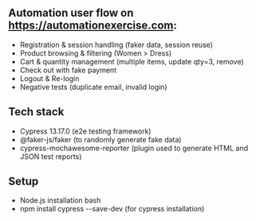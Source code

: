 
## Automation user flow on https://automationexercise.com:
- Registration & session handling (faker data, session reuse)
- Product browsing & filtering (Women > Dress)
- Cart & quantity management (multiple items, update qty=3, remove)
- Check out with fake payment
- Logout & Re-login
- Negative tests (duplicate email, invalid login)

## Tech stack
- Cypress 13.17.0 (e2e testing framework)
- @faker-js/faker (to randomly generate fake data)
- cypress-mochawesome-reporter (plugin used to generate HTML and JSON test  reports) 

## Setup

- Node.js installation
  bash
- npm install cypress --save-dev (for cypress installation)
